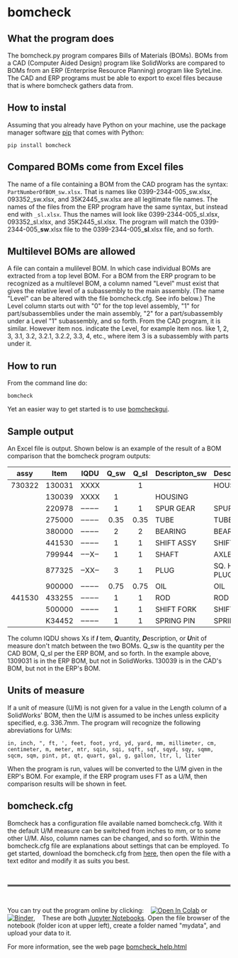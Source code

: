 # **bomcheck**


## **What the program does**
The bomcheck.py program compares Bills of Materials (BOMs). BOMs from
a CAD (Computer Aided Design) program like SolidWorks are compared to
BOMs from an ERP (Enterprise Resource Planning) program like SyteLine.
The CAD and ERP programs must be able to export to excel files
because that is where bomcheck gathers data from.

## **How to instal**
Assuming that you already have Python on your machine, use the package
manager software [pip](https://en.wikipedia.org/wiki/Pip_(package_manager))
that comes with Python:

`pip install bomcheck`

## **Compared BOMs come from Excel files**
The name of a file containing a BOM from the CAD program has the syntax:
`PartNumberOfBOM_sw.xlsx`.  That is names like 0399-2344-005_sw.xlsx,
093352_sw.xlsx, and 35K2445_sw.xlsx are all legitimate file names. The
names of the files from the ERP program have the same syntax, but instead
end with `_sl.xlsx`. Thus the names will look like 0399-2344-005_sl.xlsx,
093352_sl.xlsx, and 35K2445_sl.xlsx. The program will match the
0399-2344-005_**sw**.xlsx file to the 0399-2344-005_**sl**.xlsx
file, and so forth.


## **Multilevel BOMs are allowed**
A file can contain a mulilevel BOM.  In which case individual BOMs are
extracted from a top level BOM.  For a BOM from the ERP program to be
recognized as a multilevel BOM, a column named "Level" must exist
that gives the relative level of a subassembly to the main assembly.
(The name "Level" can be altered with the file bomcheck.cfg.  See info
below.) The Level column starts out with "0" for the top level assembly,
"1" for part/subassemblies under the main assembly, "2" for a
part/subassembly under a Level "1" subassembly, and so forth. From the
CAD program, it is similar.  However item nos. indicate the Level, for
example item nos. like 1, 2, 3, 3.1, 3.2, 3.2.1, 3.2.2, 3.3, 4, etc.,
where item 3 is a subassembly with parts under it.


## **How to run**

From the command line do:

`bomcheck`

Yet an easier way to get started is to use [bomcheckgui](https://github.com/kcarlton55/bomcheckgui).


## **Sample output**
An Excel file is output. Shown below is an example of the result of a BOM
comparison that the bomcheck program outputs:

| assy   | Item   | IQDU | Q_sw | Q_sl | Descripton_sw | Description_sl | U_sw | U_sl |
|--------|--------|------| :-:  | :-:  |---------------|----------------| :-:  | :-:  |
| 730322 | 130031 | XXXX |      |  1   |               | HOUSING        |      |  EA  |
|        | 130039 | XXXX |  1   |      | HOUSING       |                |  EA  |      |
|        | 220978 | ‒‒‒‒ |  1   |  1   | SPUR GEAR     | SPUR GEAR      |  EA  |  EA  |
|        | 275000 | ‒‒‒‒ | 0.35 | 0.35 | TUBE          | TUBE           |  FT  |  FT  |
|        | 380000 | ‒‒‒‒ |  2   |  2   | BEARING       | BEARING        |  EA  |  EA  |
|        | 441530 | ‒‒‒‒ |  1   |  1   | SHIFT ASSY    | SHIFT ASSY     |  EA  |  EA  |
|        | 799944 | ‒‒X‒ |  1   |  1   | SHAFT         | AXLE           |  EA  |  EA  |
|        | 877325 | ‒XX‒ |  3   |  1   | PLUG          | SQ. HEAD PLUG  |  EA  |  EA  |
|        | 900000 | ‒‒‒‒ | 0.75 | 0.75 | OIL           | OIL            |  GAL |  GAL |
| 441530 | 433255 | ‒‒‒‒ |  1   |  1   | ROD           | ROD            |  EA  |  EA  |
|        | 500000 | ‒‒‒‒ |  1   |  1   | SHIFT FORK    | SHIFT FORK     |  EA  |  EA  |
|        | K34452 | ‒‒‒‒ |  1   |  1   | SPRING PIN    | SPRING PIN     |  EA  |  EA  |

The column IQDU shows Xs if  ***I*** tem, ***Q***uantity, ***D***escription,
or ***U***nit of measure don't match between the two BOMs. Q_sw is the quantity
per the CAD BOM, Q_sl per the ERP BOM, and so forth. In the example above,
1309031 is in the  ERP BOM, but not in SolidWorks. 130039 is in the CAD's BOM,
but not in the ERP's BOM.


## **Units of measure**
If a unit of measure (U/M) is not given for a value in the Length column of a SolidWorks' BOM,
then the U/M is assumed to be inches unless explicity specified, e.g. 336.7mm. The program will
recognize the following abreviations for U/Ms:

`in, inch, ", ft, ', feet, foot, yrd, yd, yard, mm, millimeter, cm, centimeter, m, meter, mtr, sqin, sqi, sqft, sqf, sqyd, sqy, sqmm, sqcm, sqm, pint, pt, qt, quart, gal, g, gallon, ltr, l, liter`

When the program is run, values will be converted to the U/M given in the ERP's BOM.
For example, if the ERP program uses FT as a U/M, then comparison results will be shown
in feet.


## **bomcheck.cfg**
Bomcheck has a configuration file available named bomcheck.cfg.  With it the
default U/M measure can be switched from inches to mm, or to some other U/M.
Also, column names can be changed, and so forth.  Within the bomcheck.cfg
file are explanations about settings that can be employed.  To get started, download
the bomcheck.cfg from [here](https://github.com/kcarlton55/bomcheck/tree/master/docs),
then open the file with a text editor and modify it as suits you best.

&nbsp;

<hr style="border:2px solid grey">

&nbsp;

You can try out the program online by clicking:&nbsp; &nbsp;
[![Open In Colab](https://colab.research.google.com/assets/colab-badge.svg)](https://colab.research.google.com/github/kcarlton55/bomcheck/blob/master/bc-colab.ipynb) or
[![Binder](https://mybinder.org/badge_logo.svg)](https://mybinder.org/v2/gh/kcarlton55/bomcheck/master?labpath=bomcheck.ipynb),&nbsp; &nbsp;
These are both
[Jupyter Notebooks](https://www.codecademy.com/article/how-to-use-jupyter-notebooks).  Open the file browser of the notebook (folder icon at upper left), create a folder named "mydata", and upload your data to it.

For more information, see the web page [bomcheck_help.html](https://htmlpreview.github.io/?https://github.com/kcarlton55/bomcheck/blob/master/help_files/bomcheck_help.html)



